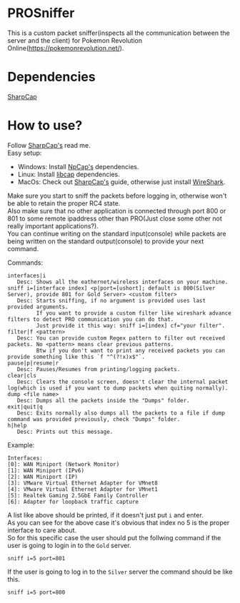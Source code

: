 # PROSniffer
This is a custom packet sniffer(inspects all the communication between the server and the client) for Pokemon Revolution Online(https://pokemonrevolution.net/).

# Dependencies
[SharpCap](https://github.com/dotpcap/sharppcap)

# How to use?
Follow [SharpCap's](https://github.com/dotpcap/sharppcap) read me. <br>
Easy setup: 
* Windows: Install [NpCap's](https://npcap.com/#download) dependencies.
* Linux: Install [libcap](https://www.tcpdump.org/manpages/pcap.3pcap.html) dependencies.
* MacOs: Check out [SharpCap's](https://github.com/dotpcap/sharppcap) guide, otherwise just install [WireShark](https://www.wireshark.org/docs/wsug_html_chunked/ChBuildInstallOSXInstall.html).

Make sure you start to sniff the packets before logging in, otherwise won't be able to retain the proper RC4 state. <br>
Also make sure that no other application is connected through port 800 or 801 to some remote ipaddress other than PRO(Just close some other not really important applications?). <br>
You can continue writing on the standard input(console) while packets are being written on the standard output(console) to provide your next command. <br>

Commands:
```
interfaces|i
   Desc: Shows all the eathernet/wireless interfaces on your machine.
sniff i=[interface index] <p|port=[ushort]; default is 800(Silver Server), provide 801 for Gold Server> <custom filter>
   Desc: Starts sniffing, if no argument is provided uses last provided arguments. 
         If you want to provide a custom filter like wireshark advance filters to detect PRO communication you can do that.
         Just provide it this way: sniff i=[index] cf="your filter".
filter|f <pattern>
   Desc: You can provide custom Regex pattern to filter out received packets. No <pattern> means clear previous patterns.
         Btw if you don't want to print any received packets you can provide something like this `f "^(?!x)x$"`.
pause|p|resume|r
   Desc: Pauses/Resumes from printing/logging packets.
clear|cls
   Desc: Clears the console screen, doesn't clear the internal packet log(which is used if you want to dump packets when quiting normally).
dump <file name> 
   Desc: Dumps all the packets inside the "Dumps" folder.
exit|quit|q
   Desc: Exits normally also dumps all the packets to a file if dump command was provided previously, check "Dumps" folder.
h|help
   Desc: Prints out this message.
```

Example:
```
Interfaces:
[0]: WAN Miniport (Network Monitor)
[1]: WAN Miniport (IPv6)
[2]: WAN Miniport (IP)
[3]: VMware Virtual Ethernet Adapter for VMnet8
[4]: VMware Virtual Ethernet Adapter for VMnet1
[5]: Realtek Gaming 2.5GbE Family Controller
[6]: Adapter for loopback traffic capture
```

A list like above should be printed, if it doesn't just put `i` and enter.<br>
As you can see for the above case it's obvious that index no 5 is the proper interface to care about.<br>
So for this specific case the user should put the follwing command if the user is going to login in to the `Gold` server.

```
sniff i=5 port=801
```

If the user is going to log in to the `Silver` server the command should be like this.

```
sniff i=5 port=800
```
